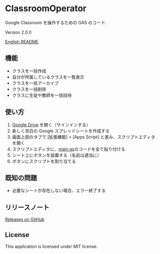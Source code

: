 # ClassroomOperator

Google Classroom を操作するための GAS のコード.

Version 2.0.0

[English README](README.md)

## 機能

- クラスを一括作成
- 自分が所属しているクラスを一覧表示
- クラスを一括アーカイブ
- クラスを一括削除
- クラスに生徒や教師を一括招待

## 使い方

1. [Google Drive](https://drive.google.com/) を開く（サインインする）
1. 新しく空白の Google スプレッドシートを作成する
1. 画面上部のタブで [拡張機能] > [Apps Script] と進み、スクリプトエディタを開く
1. スクリプトエディタに、[main.gs](main.gs)のコードを全て貼り付ける
1. シート上にボタンを設置する（名前は適当に）
1. ボタンにスクリプトを割り当てる

## 既知の問題

- 必要なシートが存在しない場合、エラー終了する

## リリースノート

[Releases on GitHub](https://github.com/taidalog/ClassroomOperator/releases)

## License

This application is licensed under MIT license.
